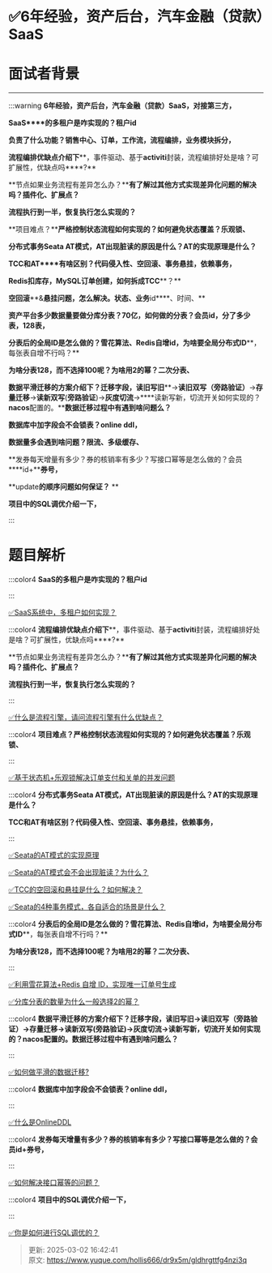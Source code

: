 # ✅6年经验，资产后台，汽车金融（贷款）SaaS

# 面试者背景
****

:::warning
**6年经验，资产后台，汽车金融（贷款）SaaS，对接第三方，**

**SaaS****的多租户是咋实现的？****租户****id**

**负责了什么功能？销售中心、订单，工作流，流程编排，业务模块拆分，**

**流程编排优缺点介绍下****，事件驱动、基于****activiti****封装，流程编排好处是啥？可扩展性，优缺点吗****?**

**节点如果业务流程有差异怎么办？****有了解过其他方式实现差异化问题的解决吗？插件化、扩展点？**

**流程执行到一半，恢复执行怎么实现的？**

**项目难点？****严格控制状态流程如何实现的？如何避免状态覆盖？乐观锁、**

**分布式事务****Seata AT****模式，****AT****出现脏读的原因是什么？****AT****的实现原理是什么？**

**TCC****和****AT****有啥区别？代码侵入性、空回滚、事务悬挂，依赖事务，**

**Redis****扣库存，****MySQL****订单创建，如何拆成****TCC****？**

**空回滚****&****悬挂问题，怎么解决。状态、业务****id****、时间、**

**资产平台多少数据量要做分库分表？****70****亿，如何做的分表？会员****id****，分了多少表，****128****表，**

**分表后的全局****ID****是怎么做的？雪花算法、****Redis****自增****id****，****为啥要全局分布式****ID****，每张表自增不行吗？**

**为啥分表****128****，而不选择****100****呢？为啥用****2****的幂？二次分表、**

**数据平滑迁移的方案介绍下？迁移字段，读旧写旧****->****读旧双写（旁路验证）****->****存量迁移****->****读新双写****(****旁路验证****)->****灰度切流****->****读新写新，切流开关如何实现的？****nacos****配置的。****数据迁移过程中有遇到啥问题么？**

**数据库中加字段会不会锁表？****online ddl****，**

**数据量多会遇到啥问题？限流、多级缓存、**

**发券每天增量有多少？券的核销率有多少？写接口幂等是怎么做的？会员****id+****券号，**

**update****的顺序问题如何保证？****                   **

**项目中的SQL调优介绍一下，**

:::

# 题目解析


:::color4
**SaaS的多租户是咋实现的？租户id**

:::



[✅SaaS系统中，多租户如何实现？](https://www.yuque.com/hollis666/dr9x5m/nzi06fs6bpco1mf5)







:::color4
**流程编排优缺点介绍下****，事件驱动、基于****activiti****封装，流程编排好处是啥？可扩展性，优缺点吗****?**

**节点如果业务流程有差异怎么办？****有了解过其他方式实现差异化问题的解决吗？插件化、扩展点？**

**流程执行到一半，恢复执行怎么实现的？**

:::



[✅什么是流程引擎，请问流程引擎有什么优缺点？](https://www.yuque.com/hollis666/dr9x5m/uzi41t8m8ixcigb2)



:::color4
**项目难点？严格控制状态流程如何实现的？如何避免状态覆盖？乐观锁、**

:::



[✅基于状态机+乐观锁解决订单支付和关单的并发问题](https://www.yuque.com/hollis666/dr9x5m/wivav02l47kcd9nl)





:::color4
**分布式事务****Seata AT****模式，****AT****出现脏读的原因是什么？****AT****的实现原理是什么？**

**TCC和AT有啥区别？代码侵入性、空回滚、事务悬挂，依赖事务，**

:::



[✅Seata的AT模式的实现原理](https://www.yuque.com/hollis666/dr9x5m/me3ge4vavi0fokgq)



[✅Seata的AT模式会不会出现脏读？为什么？](https://www.yuque.com/hollis666/dr9x5m/pm1eeggifcc1vykp)



[✅TCC的空回滚和悬挂是什么？如何解决？](https://www.yuque.com/hollis666/dr9x5m/cu01a1g1xxn2v52u)



[✅Seata的4种事务模式，各自适合的场景是什么？](https://www.yuque.com/hollis666/dr9x5m/cx86tg6tdhmz1dm9)





:::color4
**分表后的全局****ID****是怎么做的？雪花算法、****Redis****自增****id****，****为啥要全局分布式****ID****，每张表自增不行吗？**

**为啥分表128，而不选择100呢？为啥用2的幂？二次分表、**

:::



[✅利用雪花算法+Redis 自增 ID，实现唯一订单号生成](https://www.yuque.com/hollis666/dr9x5m/tn85uurzqo8xe9yg)



[✅分库分表的数量为什么一般选择2的幂？](https://www.yuque.com/hollis666/dr9x5m/gy0gtl66vv1vmllq)







:::color4
**数据平滑迁移的方案介绍下？迁移字段，读旧写旧->读旧双写（旁路验证）->存量迁移->读新双写(旁路验证)->灰度切流->读新写新，切流开关如何实现的？nacos配置的。数据迁移过程中有遇到啥问题么？**

:::



[✅如何做平滑的数据迁移?](https://www.yuque.com/hollis666/dr9x5m/vgar5hckwt0g9lrw)





:::color4
**数据库中加字段会不会锁表？online ddl，**

:::



[✅什么是OnlineDDL](https://www.yuque.com/hollis666/dr9x5m/lwxtmggon7ir4zzz)





:::color4
**发券每天增量有多少？券的核销率有多少？写接口幂等是怎么做的？会员id+券号，**

:::



[✅如何解决接口幂等的问题？](https://www.yuque.com/hollis666/dr9x5m/gz2qwl)





:::color4
**项目中的SQL调优介绍一下，**

:::



[✅你是如何进行SQL调优的？](https://www.yuque.com/hollis666/dr9x5m/awytshm5gv5yxs03)





> 更新: 2025-03-02 16:42:41  
> 原文: <https://www.yuque.com/hollis666/dr9x5m/gldhrgttfg4nzi3q>